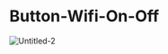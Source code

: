 # Button-Wifi-On-Off

![Untitled-2](https://user-images.githubusercontent.com/112567614/188331791-8f24df8e-ec77-456b-9bbe-3c1eda232490.png)
